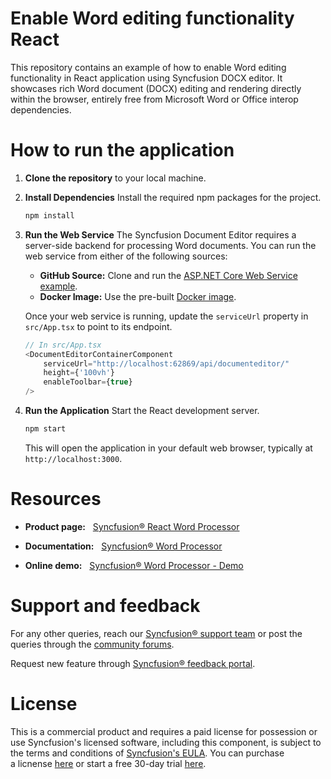 # Enable Word editing functionality React
This repository contains an example of how to enable Word editing functionality in React application using Syncfusion DOCX editor. It showcases rich Word document (DOCX) editing and rendering directly within the browser, entirely free from Microsoft Word or Office interop dependencies.

# How to run the application

1.  **Clone the repository** to your local machine.

2.  **Install Dependencies**
    Install the required npm packages for the project.
    ```bash
    npm install
    ```

3.  **Run the Web Service**
    The Syncfusion Document Editor requires a server-side backend for processing Word documents. You can run the web service from either of the following sources:
    *   **GitHub Source:** Clone and run the [ASP.NET Core Web Service example](https://github.com/SyncfusionExamples/EJ2-Document-Editor-Web-Services).
    *   **Docker Image:** Use the pre-built [Docker image](https://hub.docker.com/r/syncfusion/word-processor-server).

    Once your web service is running, update the `serviceUrl` property in `src/App.tsx` to point to its endpoint.

    ```typescript
    // In src/App.tsx
    <DocumentEditorContainerComponent 
        serviceUrl="http://localhost:62869/api/documenteditor/" 
        height={'100vh'}
        enableToolbar={true} 
    />
    ```

4.  **Run the Application**
    Start the React development server.
    ```bash
    npm start
    ```
    This will open the application in your default web browser, typically at `http://localhost:3000`.


  # Resources 

- **Product page:**   [Syncfusion® React Word Processor](https://www.syncfusion.com/docx-editor-sdk/react-docx-editor) 

- **Documentation:**   [Syncfusion® Word Processor](https://help.syncfusion.com/document-processing/word/word-processor/react/getting-started) 

- **Online demo:**   [Syncfusion® Word Processor - Demo](https://ej2.syncfusion.com/react/demos/) 

# Support and feedback 

For any other queries, reach our [Syncfusion® support team](https://support.syncfusion.com/?utm_source=github&utm_medium=listing&utm_campaign=github-github-documenteditor-examples) or post the queries through the [community forums](https://www.syncfusion.com/forums?utm_source=github&utm_medium=listing&utm_campaign=github-github-documenteditor-examples). 

Request new feature through [Syncfusion® feedback portal](https://www.syncfusion.com/feedback?utm_source=github&utm_medium=listing&utm_campaign=github-github-documenteditor-examples). 

# License

This is a commercial product and requires a paid license for possession or use Syncfusion's licensed software, including this component, is subject to the terms and conditions of [Syncfusion's EULA](https://www.syncfusion.com/license/studio/22.2.5/syncfusion_essential_studio_eula.pdf?utm_source=github&utm_medium=listing&utm_campaign=github-github-documenteditor-examples). You can purchase a licnense [here](https://www.syncfusion.com/sales/products?utm_source=github&utm_medium=listing&utm_campaign=github-github-documenteditor-examples) or start a free 30\-day trial [here](https://www.syncfusion.com/account/manage-trials/start-trials?utm_source=github&utm_medium=listing&utm_campaign=github-github-documenteditor-examples).
